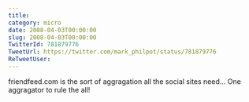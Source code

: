 ```yaml
---
title: 
category: micro
date: 2008-04-03T00:00:00
slug: 2008-04-03T00:00:00
TwitterId: 781879776
TweetUrl: https://twitter.com/mark_philpot/status/781879776
ReTweetUser: 
---
```


friendfeed.com is the sort of aggragation all the social sites need... One aggragator to rule the all!